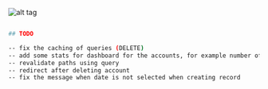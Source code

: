 ![alt tag](https://next-wallet-five.vercel.app/_next/image/?url=%2F_next%2Fstatic%2Fmedia%2Flogo_test.1bed5bf4.png&w=256&q=75)

```bash

## TODO

-- fix the caching of queries (DELETE)
-- add some stats for dashboard for the accounts, for example number of them or the preview
-- revalidate paths using query
-- redirect after deleting account
-- fix the message when date is not selected when creating record
```
